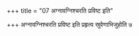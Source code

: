 +++
title = "07 अग्नावग्निश्चरति प्रविष्ट इति"

+++
अग्नावग्निश्चरति प्रविष्ट इति प्रहृत्य स्रुवेणाभिजुहोति ७